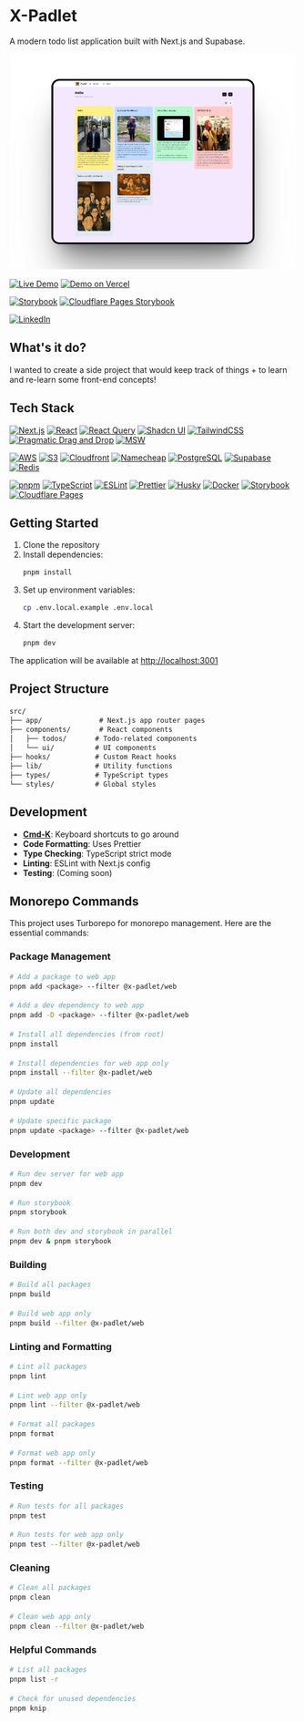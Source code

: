 # X-Padlet

A modern todo list application built with Next.js and Supabase.

![Preview](/public/preview-view-list.png)

[![Live Demo](https://img.shields.io/badge/🙏_%20%20%20Live_demo-puglet.daryll.codes-green)](https://puglet.daryll.codes)
[![Demo on Vercel](https://img.shields.io/badge/Deployed_on_vercel-padlet.vercel.app-green?logo=vercel)](https://x-padlet.vercel.app)

[![Storybook](https://img.shields.io/badge/Puglet_chronicles-online-purple?logo=storybook&style=popout)](https://puglet-chronicles.daryll.codes) [![Cloudflare Pages Storybook](https://img.shields.io/badge/Deployed_on_Cloudflare_pages-online-purple?logo=storybook&style=popout)](https://x-padlet.pages.dev)

[![LinkedIn](https://img.shields.io/badge/LinkedIn-Profile-blue?style=flat&logo=linkedin)](https://www.linkedin.com/in/daryll-santos/)

## What's it do?

I wanted to create a side project that would keep track of things + to learn and re-learn some front-end concepts!

## Tech Stack

[![Next.js](https://img.shields.io/badge/NextJS-000000?style=popout&logo=nextdotjs&logoColor=white)](https://nextjs.org/)
[![React](https://img.shields.io/badge/React-20232A?style=popout&logo=react&logoColor=61DAFB)](https://reactjs.org/)
[![React Query](https://img.shields.io/badge/-React%20Query-FF4154?style=popout&logo=react-query&logoColor=white)](https://tanstack.com/query/latest)
[![Shadcn UI](https://img.shields.io/badge/shadcn/ui-000?style=popout&logo=shadcnui&logoColor=white)](https://ui.shadcn.com/)
[![TailwindCSS](https://img.shields.io/badge/Tailwind_CSS-06B6D4?style=popout&logo=tailwindcss&logoColor=white)](https://tailwindcss.com/)
[![Pragmatic Drag and Drop](https://img.shields.io/badge/Pragmatic%20Drag%20and%20Drop-2684FF?style=popout&logo=pragmaticdraganddrop&logoColor=white)](https://atlassian.design/components/pragmatic-drag-and-drop/)
[![MSW](https://img.shields.io/badge/MSW-F0DB4F?style=popout&logo=javascript&logoColor=black)](https://mswjs.io/)

[![AWS](https://img.shields.io/badge/AWS-232F3E?style=popout&logo=amazonwebservices&logoColor=white)](https://aws.amazon.com/)
[![S3](https://img.shields.io/badge/S3-569A31?style=popout&logo=amazonaws&logoColor=white)](https://aws.amazon.com/s3/)
[![Cloudfront](https://img.shields.io/badge/Cloudfront-F79825?style=popout&logo=amazonaws&logoColor=white)](https://aws.amazon.com/cloudfront/)
[![Namecheap](https://img.shields.io/badge/Namecheap-00B14F?style=popout&logoColor=white)](https://www.namecheap.com/)
[![PostgreSQL](https://img.shields.io/badge/PostgreSQL-4169E1?style=popout&logo=postgresql&logoColor=white)](https://www.postgresql.org/)
[![Supabase](https://img.shields.io/badge/Supabase-3ECF8E?style=popout&logo=supabase&logoColor=white)](https://supabase.com/)
[![Redis](https://img.shields.io/badge/Redis-DC382D?style=popout&logo=redis&logoColor=white)](https://redis.io/)

[![pnpm](https://img.shields.io/badge/PNPM-F7E05F?style=popout&logo=pnpm&logoColor=black)](https://pnpm.io/)
[![TypeScript](https://img.shields.io/badge/TypeScript-3178C6?style=popout&logo=typescript&logoColor=white)](https://www.typescriptlang.org/)
[![ESLint](https://img.shields.io/badge/ESLint-4B32C3?style=popout&logo=eslint&logoColor=white)](https://eslint.org/)
[![Prettier](https://img.shields.io/badge/Prettier-F7B93E?style=popout&logo=prettier&logoColor=black)](https://prettier.io/)
[![Husky](https://img.shields.io/badge/Husky-7C3AED?style=popout&logo=husky&logoColor=white)](https://typicode.github.io/husky/)
[![Docker](https://img.shields.io/badge/Docker-2CA5E0?style=popout&logo=docker&logoColor=white)](https://www.docker.com/)
[![Storybook](https://img.shields.io/badge/Storybook-FF4785?style=popout&logo=storybook&logoColor=white)](https://storybook.js.org/)
[![Cloudflare Pages](https://img.shields.io/badge/Cloudflare%20Pages-452FAD?style=popout&logo=cloudflare&logoColor=white)](https://pages.cloudflare.com/)

## Getting Started

1. Clone the repository
2. Install dependencies:
   ```bash
   pnpm install
   ```
3. Set up environment variables:
   ```bash
   cp .env.local.example .env.local
   ```
4. Start the development server:
   ```bash
   pnpm dev
   ```

The application will be available at [http://localhost:3001](http://localhost:3001)

## Project Structure

```
src/
├── app/              # Next.js app router pages
├── components/       # React components
│   ├── todos/       # Todo-related components
│   └── ui/          # UI components
├── hooks/           # Custom React hooks
├── lib/             # Utility functions
├── types/           # TypeScript types
└── styles/          # Global styles
```

## Development

- [**Cmd-K**](https://react-cmdk.com/): Keyboard shortcuts to go around
- **Code Formatting**: Uses Prettier
- **Type Checking**: TypeScript strict mode
- **Linting**: ESLint with Next.js config
- **Testing**: (Coming soon)

## Monorepo Commands

This project uses Turborepo for monorepo management. Here are the essential commands:

### Package Management

```bash
# Add a package to web app
pnpm add <package> --filter @x-padlet/web

# Add a dev dependency to web app
pnpm add -D <package> --filter @x-padlet/web

# Install all dependencies (from root)
pnpm install

# Install dependencies for web app only
pnpm install --filter @x-padlet/web

# Update all dependencies
pnpm update

# Update specific package
pnpm update <package> --filter @x-padlet/web
```

### Development

```bash
# Run dev server for web app
pnpm dev

# Run storybook
pnpm storybook

# Run both dev and storybook in parallel
pnpm dev & pnpm storybook
```

### Building

```bash
# Build all packages
pnpm build

# Build web app only
pnpm build --filter @x-padlet/web
```

### Linting and Formatting

```bash
# Lint all packages
pnpm lint

# Lint web app only
pnpm lint --filter @x-padlet/web

# Format all packages
pnpm format

# Format web app only
pnpm format --filter @x-padlet/web
```

### Testing

```bash
# Run tests for all packages
pnpm test

# Run tests for web app only
pnpm test --filter @x-padlet/web
```

### Cleaning

```bash
# Clean all packages
pnpm clean

# Clean web app only
pnpm clean --filter @x-padlet/web
```

### Helpful Commands

```bash
# List all packages
pnpm list -r

# Check for unused dependencies
pnpm knip
```
